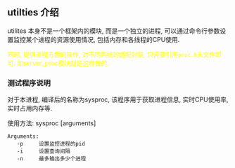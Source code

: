 ## utilties 介绍

utilites 本身不是一个框架内的模块, 而是一个独立的进程, 可以通过命令行参数设置监控某个进程的资源使用情况, 包括内存和各线程的CPU使用.

<font color=yellow> 同时, 提供进程方面的操作, 对不同系统的适配封装, 只需要引用`proc.h`头文件即可. 如server_proc模块就是这样做的.</font>

### 测试程序说明

对于本进程, 编译后的名称为sysproc, 该程序用于获取进程信息, 实时CPU使用率, 实时占用内存等.

使用方法: sysproc [arguments]  
```
Arguments:  
   -p     设置监控进程的pid  
   -i     设置查询间隔  
   -n     最多输出多少个进程
```
